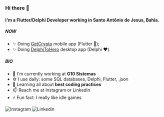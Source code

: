 ### Hi there 👋

#### I'm a Flutter/Delphi Developer working in Santo Antônio de Jesus, Bahia.

##### NOW

- ✨ Doing [GetCrypto](https://github.com/sklorde/getCrypto) mobile app (Flutter 💙);
- ✨ Doing [DelphiToHero](https://github.com/sklorde/DelphiToHero) desktop app (Delphi ❤️).

##### BIO

- 🏢 I'm currently working at **G10 Sistemas**
- ⚙️ I use daily: some SQL databases, Delphi, Flutter, .json
- 🌱 Learning all about **best coding practices**
- 📫 Reach me at Instagram or Linkedin
- ⚡️ Fun fact: I really like idle games

![Instagram](https://img.shields.io/badge/Follow-Instagram-important?style=for-the-badge&logo=Instagram&logoColor=important&logoWidth=15)
![Linkedin](https://img.shields.io/badge/See-Linkedin-blue?style=for-the-badge&logo=Linkedin&logoColor=blue&logoWidth=15)
